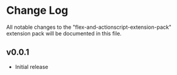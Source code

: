 
# Change Log

All notable changes to the "flex-and-actionscript-extension-pack" extension pack will be documented in this file.

## v0.0.1

- Initial release
